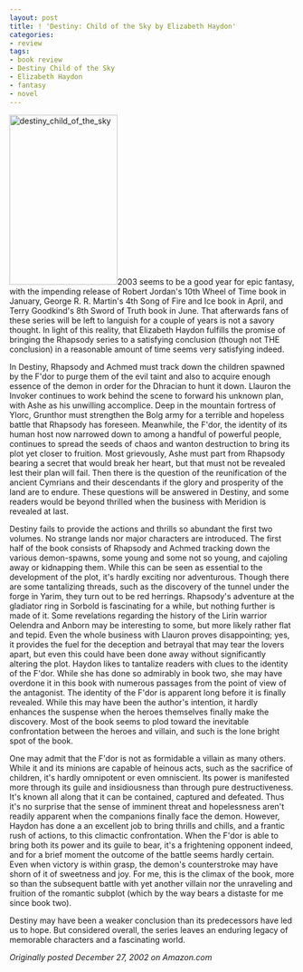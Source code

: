 ```yaml
---
layout: post
title: ! 'Destiny: Child of the Sky by Elizabeth Haydon'
categories:
- review
tags:
- book review
- Destiny Child of the Sky
- Elizabeth Haydon
- fantasy
- novel
---
```

<img class="pull-left" title="destiny_child_of_the_sky" src="http://yentran.isamonkey.org/gallery/images/destiny_child_of_the_sky-191x300.jpg" width="191" height="300" />2003 seems to be a good year for epic fantasy, with the impending release of Robert Jordan's 10th Wheel of Time book in January, George R. R. Martin's 4th Song of Fire and Ice book in April, and Terry Goodkind's 8th Sword of Truth book in June. That afterwards fans of these series will be left to languish for a couple of years is not a savory thought. In light of this reality, that Elizabeth Haydon fulfills the promise of bringing the Rhapsody series to a satisfying conclusion (though not THE conclusion) in a reasonable amount of time seems very satisfying indeed.

In Destiny, Rhapsody and Achmed must track down the children spawned by the F'dor to purge them of the evil taint and also to acquire enough essence of the demon in order for the Dhracian to hunt it down. Llauron the Invoker continues to work behind the scene to forward his unknown plan, with Ashe as his unwilling accomplice. Deep in the mountain fortress of Ylorc, Grunthor must strengthen the Bolg army for a terrible and hopeless battle that Rhapsody has foreseen. Meanwhile, the F'dor, the identity of its human host now narrowed down to among a handful of powerful people, continues to spread the seeds of chaos and wanton destruction to bring its plot yet closer to fruition. Most grievously, Ashe must part from Rhapsody bearing a secret that would break her heart, but that must not be revealed lest their plan will fail. Then there is the question of the reunification of the ancient Cymrians and their descendants if the glory and prosperity of the land are to endure. These questions will be answered in Destiny, and some readers would be beyond thrilled when the business with Meridion is revealed at last.

Destiny fails to provide the actions and thrills so abundant the first two volumes. No strange lands nor major characters are introduced. The first half of the book consists of Rhapsody and Achmed tracking down the various demon-spawns, some young and some not so young, and cajoling away or kidnapping them. While this can be seen as essential to the development of the plot, it's hardly exciting nor adventurous. Though there are some tantalizing threads, such as the discovery of the tunnel under the forge in Yarim, they turn out to be red herrings. Rhapsody's adventure at the gladiator ring in Sorbold is fascinating for a while, but nothing further is made of it. Some revelations regarding the history of the Lirin warrior Oelendra and Anborn may be interesting to some, but more likely rather flat and tepid. Even the whole business with Llauron proves disappointing; yes, it provides the fuel for the deception and betrayal that may tear the lovers apart, but even this could have been done away without significantly altering the plot. Haydon likes to tantalize readers with clues to the identity of the F'dor. While she has done so admirably in book two, she may have overdone it in this book with numerous passages from the point of view of the antagonist. The identity of the F'dor is apparent long before it is finally revealed. While this may have been the author's intention, it hardly enhances the suspense when the heroes themselves finally make the discovery. Most of the book seems to plod toward the inevitable confrontation between the heroes and villain, and such is the lone bright spot of the book.

One may admit that the F'dor is not as formidable a villain as many others. While it and its minions are capable of heinous acts, such as the sacrifice of children, it's hardly omnipotent or even omniscient. Its power is manifested more through its guile and insidiousness than through pure destructiveness. It's known all along that it can be contained, captured and defeated. Thus it's no surprise that the sense of imminent threat and hopelessness aren't readily apparent when the companions finally face the demon. However, Haydon has done a an excellent job to bring thrills and chills, and a frantic rush of actions, to this climactic confrontation. When the F'dor is able to bring both its power and its guile to bear, it's a frightening opponent indeed, and for a brief moment the outcome of the battle seems hardly certain. Even when victory is within grasp, the demon's counterstroke may have shorn of it of sweetness and joy. For me, this is the climax of the book, more so than the subsequent battle with yet another villain nor the unraveling and fruition of the romantic subplot (which by the way bears a distaste for me since book two).

Destiny may have been a weaker conclusion than its predecessors have led us to hope. But considered overall, the series leaves an enduring legacy of memorable characters and a fascinating world.

*Originally posted December 27, 2002 on Amazon.com*
